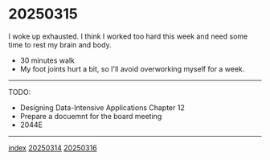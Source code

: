 <head><meta name="viewport" content="width=device-width, initial-scale=1.0, user-scalable=yes" /><meta charset="UTF-8"></head>

# 20250315

I woke up exhausted. I think I worked too hard this week and need some time to rest my brain and body.

- 30 minutes walk
- My foot joints hurt a bit, so I'll avoid overworking myself for a week.

---

TODO:

- Designing Data-Intensive Applications Chapter 12
- Prepare a docuemnt for the board meeting
- 2044E

---

[index](../../index.html)
[20250314](20250314.html)
[20250316](20250316.html)
